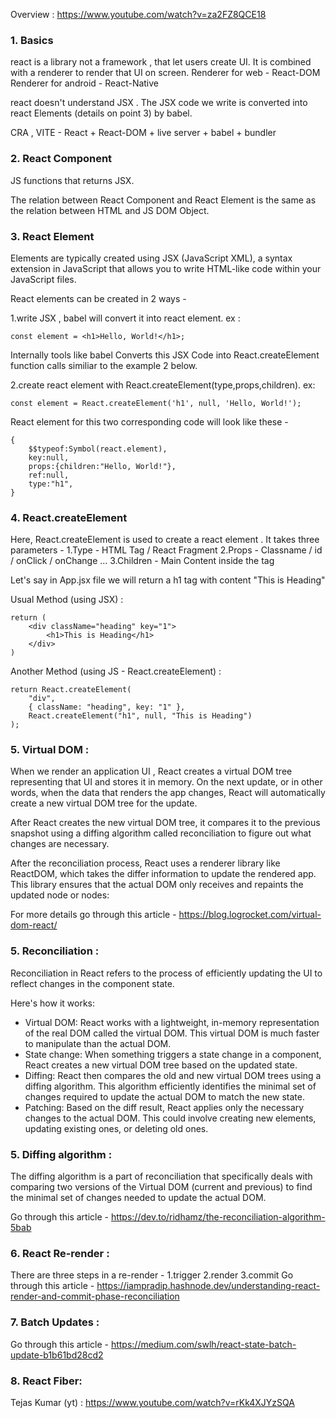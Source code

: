 Overview : https://www.youtube.com/watch?v=za2FZ8QCE18

### 1. Basics
react is a library not a framework , that let users create UI. It is combined with a renderer to render that UI on screen.
Renderer for web - React-DOM
Renderer for android - React-Native

react doesn't understand JSX . The JSX code we write is converted into react Elements (details on point 3) by babel.

CRA , VITE - React + React-DOM + live server + babel + bundler

### 2. React Component
JS functions that returns JSX.

The relation between React Component and React Element is the same as the relation between HTML and JS DOM Object.

### 3. React Element
Elements are typically created using JSX (JavaScript XML), a syntax extension in JavaScript that allows you to write HTML-like code within your JavaScript files.

React elements can be created in 2 ways -

1.write JSX , babel will convert it into react element.
ex :

```
const element = <h1>Hello, World!</h1>;
```

Internally tools like babel Converts this JSX Code into React.createElement function calls similiar to the example 2 below.

2.create react element with React.createElement(type,props,children).
ex:

```
const element = React.createElement('h1', null, 'Hello, World!');
```

React element for this two corresponding code will look like these -

```
{
    $$typeof:Symbol(react.element),
    key:null,
    props:{children:"Hello, World!"},
    ref:null,
    type:"h1",
}
```

### 4. React.createElement
Here, React.createElement is used to create a react element . It takes three parameters -
1.Type - HTML Tag / React Fragment
2.Props - Classname / id / onClick / onChange ...
3.Children - Main Content inside the tag

Let's say in App.jsx file we will return a h1 tag with content "This is Heading"

Usual Method (using JSX) :

```
return (
    <div className="heading" key="1">
        <h1>This is Heading</h1>
    </div>
)
```

Another Method (using JS - React.createElement) :

```
return React.createElement(
    "div",
    { className: "heading", key: "1" },
    React.createElement("h1", null, "This is Heading")
);
```

### 5. Virtual DOM :
When we render an application UI , React creates a virtual DOM tree representing that UI and stores it in memory. On the next update, or in other words, when the data that renders the app changes, React will automatically create a new virtual DOM tree for the update.

After React creates the new virtual DOM tree, it compares it to the previous snapshot using a diffing algorithm called reconciliation to figure out what changes are necessary.

After the reconciliation process, React uses a renderer library like ReactDOM, which takes the differ information to update the rendered app. This library ensures that the actual DOM only receives and repaints the updated node or nodes:

For more details go through this article - https://blog.logrocket.com/virtual-dom-react/

### 5. Reconciliation :
Reconciliation in React refers to the process of efficiently updating the UI to reflect changes in the component state.

Here's how it works:

- Virtual DOM: React works with a lightweight, in-memory representation of the real DOM called the virtual DOM. This virtual DOM is much faster to manipulate than the actual DOM.
- State change: When something triggers a state change in a component, React creates a new virtual DOM tree based on the updated state.
- Diffing: React then compares the old and new virtual DOM trees using a diffing algorithm. This algorithm efficiently identifies the minimal set of changes required to update the actual DOM to match the new state.
- Patching: Based on the diff result, React applies only the necessary changes to the actual DOM. This could involve creating new elements, updating existing ones, or deleting old ones.

### 5. Diffing algorithm :
The diffing algorithm is a part of reconciliation that specifically deals with comparing two versions of the Virtual DOM (current and previous) to find the minimal set of changes needed to update the actual DOM.

Go through this article - https://dev.to/ridhamz/the-reconciliation-algorithm-5bab

### 6. React Re-render :

There are three steps in a re-render -
1.trigger
2.render
3.commit
Go through this article - https://iampradip.hashnode.dev/understanding-react-render-and-commit-phase-reconciliation

### 7. Batch Updates :

Go through this article - https://medium.com/swlh/react-state-batch-update-b1b61bd28cd2

### 8. React Fiber:

Tejas Kumar (yt) :
https://www.youtube.com/watch?v=rKk4XJYzSQA
